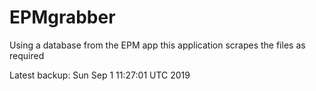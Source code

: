 # EPMgrabber
Using a database from the EPM app this application scrapes the files as required


Latest backup: Sun Sep 1 11:27:01 UTC 2019
